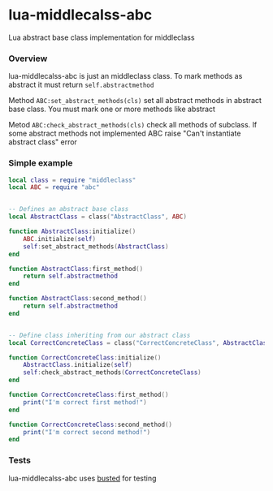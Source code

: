 # lua-middlecalss-abc
Lua abstract base class implementation for middleclass 

### Overview
lua-middlecalss-abc is just an middleclass class. 
To mark methods as abstract it must return ```self.abstractmethod```

Method ```ABC:set_abstract_methods(cls)``` set all abstract methods in abstract base class. You must mark one or more methods like abstract

Metod ```ABC:check_abstract_methods(cls)``` check all methods of subclass. If some abstract methods not implemented ABC raise "Can't instantiate abstract class" error

### Simple example 

```lua
local class = require "middleclass"
local ABC = require "abc"


-- Defines an abstract base class
local AbstractClass = class("AbstractClass", ABC)

function AbstractClass:initialize()
    ABC.initialize(self)
    self:set_abstract_methods(AbstractClass)
end

function AbstractClass:first_method()
    return self.abstractmethod
end

function AbstractClass:second_method()
    return self.abstractmethod
end


-- Define class inheriting from our abstract class
local CorrectConcreteClass = class("CorrectConcreteClass", AbstractClass)

function CorrectConcreteClass:initialize()
    AbstractClass.initialize(self)
    self:check_abstract_methods(CorrectConcreteClass)
end

function CorrectConcreteClass:first_method()
    print("I'm correct first method!")
end

function CorrectConcreteClass:second_method()
    print("I'm correct second method!")
end
```

### Tests
lua-middlecalss-abc uses [busted](http://olivinelabs.com/busted/) for testing 


